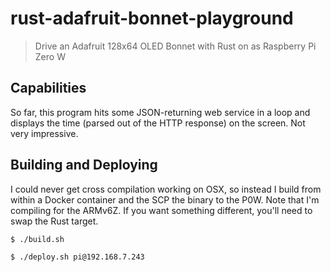# rust-adafruit-bonnet-playground

> Drive an Adafruit 128x64 OLED Bonnet with Rust on as Raspberry Pi Zero W

## Capabilities

So far, this program hits some JSON-returning web service in a loop and displays
the time (parsed out of the HTTP response) on the screen. Not very impressive.

## Building and Deploying

I could never get cross compilation working on OSX, so instead I build from
within a Docker container and the SCP the binary to the P0W. Note that I'm
compiling for the ARMv6Z. If you want something different, you'll need to swap
the Rust target.

```shell
$ ./build.sh
```

```shell
$ ./deploy.sh pi@192.168.7.243
```
